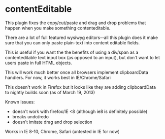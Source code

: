 contentEditable
===============

This plugin fixes the copy/cut/paste and drag and drop problems that happen when you make something contenteditable.

There are a lot of full featured wysiwyg editors--all this plugin does it make sure that you can only paste plain-text into content editable fields.

This is useful if you want the the benefits of using a div/span as a contenteditable text input box (as opposed to an input), but don't want to let users paste in full HTML objects.

This will work much better once all browsers implement clipboardData handlers. For now, it works best in IE/Chrome/Safari

This doesn't work in Firefox but it looks like they are adding clipboardData to nightly builds soon (as of March 19, 2013)

Known Issues:
 * doesn't work with firefox/IE <8 (although ie8 is definitely possible)
 * breaks undo/redo
 * doesn't imitate drag and drop selection

Works in IE 8-10, Chrome, Safari (untested in IE for now)
